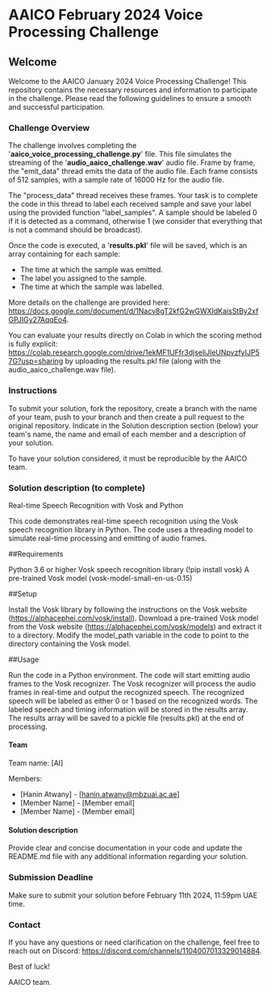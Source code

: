 # AAICO February 2024 Voice Processing Challenge

## Welcome

Welcome to the AAICO January 2024 Voice Processing Challenge! This repository contains the necessary resources and information to participate in the challenge. Please read the following guidelines to ensure a smooth and successful participation.

### Challenge Overview

The challenge involves completing the '**aaico_voice_processing_challenge.py**' file. This file simulates the streaming of the '**audio_aaico_challenge.wav**' audio file. Frame by frame, the "emit_data" thread emits the data of the audio file. Each frame consists of 512 samples, with a sample rate of 16000 Hz for the audio file.

The "process_data" thread receives these frames. Your task is to complete the code in this thread to label each received sample and save your label using the provided function "label_samples". A sample should be labeled 0 if it is detected as a command, otherwise 1 (we consider that everything that is not a command should be broadcast).

Once the code is executed, a '**results.pkl**' file will be saved, which is an array containing for each sample:

- The time at which the sample was emitted.
- The label you assigned to the sample.
- The time at which the sample was labelled.

More details on the challenge are provided here: https://docs.google.com/document/d/1Nacv8gT2kfG2wGWXIdKaisStBy2xfGPJIGy27AqqEo4.

You can evaluate your results directly on Colab in which the scoring method is fully explicit: https://colab.research.google.com/drive/1ekMF1UFfr3djseliJleUNpvzfyIJP57G?usp=sharing by uploading the results.pkl file (along with the audio_aaico_challenge.wav file).

### Instructions

To submit your solution, fork the repository, create a branch with the name of your team, push to your branch and then create a pull request to the original repository. Indicate in the Solution description section (below) your team's name, the name and email of each member and a description of your solution.

To have your solution considered, it must be reproducible by the AAICO team.

### Solution description (to complete)
Real-time Speech Recognition with Vosk and Python

This code demonstrates real-time speech recognition using the Vosk speech recognition library in Python. The code uses a threading model to simulate real-time processing and emitting of audio frames.

##Requirements

Python 3.6 or higher
Vosk speech recognition library (!pip install vosk)
A pre-trained Vosk model (vosk-model-small-en-us-0.15)

##Setup

Install the Vosk library by following the instructions on the Vosk website (https://alphacephei.com/vosk/install).
Download a pre-trained Vosk model from the Vosk website (https://alphacephei.com/vosk/models) and extract it to a directory.
Modify the model_path variable in the code to point to the directory containing the Vosk model.

##Usage

Run the code in a Python environment.
The code will start emitting audio frames to the Vosk recognizer.
The Vosk recognizer will process the audio frames in real-time and output the recognized speech.
The recognized speech will be labeled as either 0 or 1 based on the recognized words.
The labeled speech and timing information will be stored in the results array.
The results array will be saved to a pickle file (results.pkl) at the end of processing.
#### Team

Team name: [AI]

Members:

- [Hanin Atwany] - [hanin.atwany@mbzuai.ac.ae]
- [Member Name] - [Member email]
- [Member Name] - [Member email]

#### Solution description

Provide clear and concise documentation in your code and update the README.md file with any additional information regarding your solution.

### Submission Deadline

Make sure to submit your solution before February 11th 2024, 11:59pm UAE time.

### Contact

If you have any questions or need clarification on the challenge, feel free to reach out on Discord: https://discord.com/channels/1104007013329014884.

Best of luck!

AAICO team.
